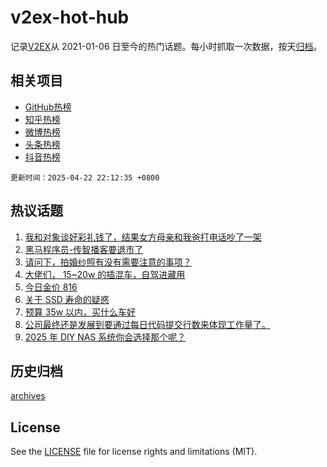 # v2ex-hot-hub

 记录[V2EX](https://www.v2ex.com/)从 2021-01-06 日至今的热门话题。每小时抓取一次数据，按天[归档](archives)。
 
 ## 相关项目

- [GitHub热榜](https://github.com/lonnyzhang423/github-hot-hub)
- [知乎热榜](https://github.com/lonnyzhang423/zhihu-hot-hub)
- [微博热榜](https://github.com/lonnyzhang423/weibo-hot-hub)
- [头条热榜](https://github.com/lonnyzhang423/toutiao-hot-hub)
- [抖音热榜](https://github.com/lonnyzhang423/douyin-hot-hub)


 `更新时间：2025-04-22 22:12:35 +0800`

## 热议话题

1. [我和对象谈好彩礼钱了，结果女方母亲和我爸打电话吵了一架](https://www.v2ex.com/t/1127130)
1. [黑马程序员-传智播客要退市了](https://www.v2ex.com/t/1127211)
1. [请问下，拍婚纱照有没有需要注意的事项？](https://www.v2ex.com/t/1127174)
1. [大佬们， 15~20w 的插混车，自驾进藏用](https://www.v2ex.com/t/1127199)
1. [今日金价 816](https://www.v2ex.com/t/1127160)
1. [关于 SSD 寿命的疑惑](https://www.v2ex.com/t/1127203)
1. [预算 35w 以内，买什么车好](https://www.v2ex.com/t/1127258)
1. [公司最终还是发展到要通过每日代码提交行数来体现工作量了。](https://www.v2ex.com/t/1127213)
1. [2025 年 DIY NAS 系统你会选择那个呢？](https://www.v2ex.com/t/1127276)

## 历史归档

[archives](archives)

## License

See the [LICENSE](LICENSE) file for license rights and limitations (MIT).
